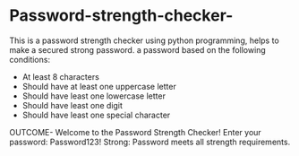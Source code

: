 # Password-strength-checker-
This is a password strength checker using python programming, helps to make a secured strong password.
 a password based on the following conditions:
- At least 8 characters
- Should have at least one uppercase letter
- Should have least one lowercase letter
- Should have least one digit
- Should have least one special character

OUTCOME-
Welcome to the Password Strength Checker!
Enter your password: Password123!
Strong: Password meets all strength requirements.
